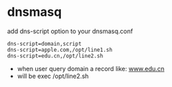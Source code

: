 dnsmasq
=======


add dns-script option to your dnsmasq.conf

    dns-script=domain,script
    dns-script=apple.com,/opt/line1.sh
    dns-script=edu.cn,/opt/line2.sh

* when user query domain a record like: www.edu.cn
* will be exec /opt/line2.sh
